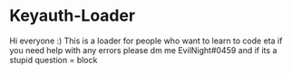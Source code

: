 # Keyauth-Loader
Hi everyone :) This is a loader for people who want to learn to code eta if you need help with any errors please dm me EvilNight#0459 and if its a stupid question = block  
